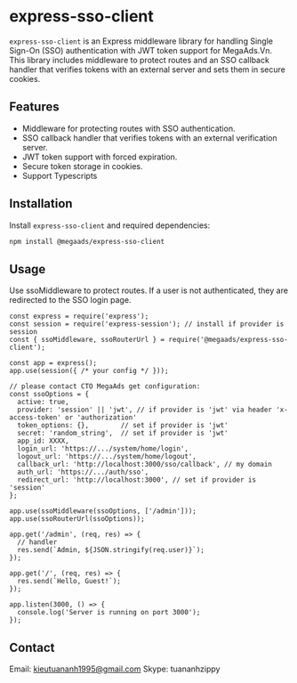 # express-sso-client

`express-sso-client` is an Express middleware library for handling Single Sign-On (SSO) authentication with JWT token support for MegaAds.Vn. This library includes middleware to protect routes and an SSO callback handler that verifies tokens with an external server and sets them in secure cookies.

## Features
- Middleware for protecting routes with SSO authentication.
- SSO callback handler that verifies tokens with an external verification server.
- JWT token support with forced expiration.
- Secure token storage in cookies.
- Support Typescripts

## Installation

Install `express-sso-client` and required dependencies:

```bash
npm install @megaads/express-sso-client
```

## Usage
Use ssoMiddleware to protect routes. If a user is not authenticated, they are redirected to the SSO login page.

```
const express = require('express');
const session = require('express-session'); // install if provider is session
const { ssoMiddleware, ssoRouterUrl } = require('@megaads/express-sso-client');

const app = express();
app.use(session({ /* your config */ }));

// please contact CTO MegaAds get configuration:
const ssoOptions = {
  active: true,
  provider: 'session' || 'jwt', // if provider is 'jwt' via header 'x-access-token' or 'authorization'
  token_options: {},        // set if provider is 'jwt'
  secret: 'random_string',  // set if provider is 'jwt'
  app_id: XXXX,
  login_url: 'https://.../system/home/login', 
  logout_url: 'https://.../system/home/logout',
  callback_url: 'http://localhost:3000/sso/callback', // my domain
  auth_url: 'https://.../auth/sso', 
  redirect_url: 'http://localhost:3000', // set if provider is 'session'
};

app.use(ssoMiddleware(ssoOptions, ['/admin']));
app.use(ssoRouterUrl(ssoOptions));

app.get('/admin', (req, res) => {
  // handler
  res.send(`Admin, ${JSON.stringify(req.user)}`);
});

app.get('/', (req, res) => {
  res.send(`Hello, Guest!`);
});

app.listen(3000, () => {
  console.log('Server is running on port 3000');
});

```

## Contact
Email: kieutuananh1995@gmail.com
Skype: tuananhzippy